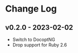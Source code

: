 Change Log
========================================

v0.2.0 - 2023-02-02
----------------------------------------

- Switch to DocoptNG
- Drop support for Ruby 2.6


